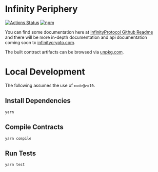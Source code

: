 # Infinity Periphery

[![Actions Status](https://github.com/InfinityWallet/infinity-periphery/workflows/CI/badge.svg)](https://github.com/InfinityWallet/infinity-periphery/actions)
[![npm](https://img.shields.io/npm/v/@infinitywallet/infinity-periphery?style=flat-square)](https://npmjs.com/package/@infinitywallet/infinity-periphery)

You can find some documentation here at [InfinityProtocol Github Readme](https://github.com/InfinityWallet/InfinityProtocol) and there will be more in-depth documentation and api documentation coming soon to [infinitycrypto.com](https://infinitycrypto.com).

The built contract artifacts can be browsed via [unpkg.com](https://unpkg.com/browse/@infinitywallet/infinity-periphery@latest/).

# Local Development

The following assumes the use of `node@>=10`.

## Install Dependencies

`yarn`

## Compile Contracts

`yarn compile`

## Run Tests

`yarn test`
